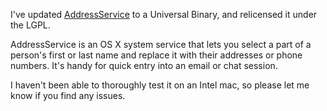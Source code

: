 <!--
.. title: Universal AddressService
.. date: 2006/11/08 16:06
.. slug: universal-addressservice
.. link:
.. description:
.. tags: mac
-->


I've updated [AddressService](http://michael-mccracken.net/?q=AddressService) to a Universal Binary, and relicensed it under the LGPL.

AddressService is an OS X system service that lets you select a part of a person's first or last name and replace it with their addresses or phone numbers. It's handy for quick entry into an email or chat session.

I haven't been able to thoroughly test it on an Intel mac, so please let me know if you find any issues.
